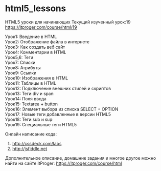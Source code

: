 ﻿# html5_lessons
HTML5 уроки для начинающих
Текущий изученный урок:19 
https://itproger.com/course/html/19

Урок1:	 Введение в HTML <br />
Урок2:   Отображение файла в интернете <br />
Урок3:	 Как создать веб сайт <br />
Урок4:	 Комментарии в HTML <br />
Урок5,6: Теги <br />
Урок7: 	 Списки <br />
Урок8: 	 Атрибуты <br />
Урок9: 	 Ссылки <br />
Урок10:	 Изображения в HTML <br />
Урок11:	 Таблицы в HTML <br />
Урок12:	 Подключение внешних стилей и скриптов <br />
Урок13:	 Теги div и span <br />
Урок14:	 Поля ввода <br />
Урок15:	 Textarea + button <br />
Урок16:  Элемент выбора из списка SELECT + OPTION <br />
Урок17:  Новые теги добавленные в версии HTML5 <br />
Урок18:  Теги sub и sup <br />
Урок19:  Специальные теги HTML5 <br />

Онлайн написание кода: 
1) http://cssdeck.com/labs
2) http://jsfiddle.net

Дополнительное описание, домашние задания и многое другое можно найти на сайте itProger: https://itproger.com/course/html